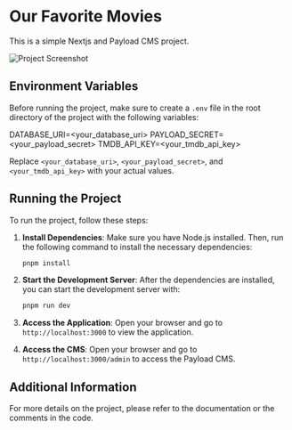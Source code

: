 # Our Favorite Movies

This is a simple Nextjs and Payload CMS project.

![Project Screenshot]('https://raw.githubusercontent.com/gustavocardoso/our-favorite-movies/refs/heads/main/screenshot.jpg')

## Environment Variables

Before running the project, make sure to create a `.env` file in the root directory of the project with the following variables:

DATABASE_URI=<your_database_uri>
PAYLOAD_SECRET=<your_payload_secret>
TMDB_API_KEY=<your_tmdb_api_key>

Replace `<your_database_uri>`, `<your_payload_secret>`, and `<your_tmdb_api_key>` with your actual values.

## Running the Project

To run the project, follow these steps:

1. **Install Dependencies**: Make sure you have Node.js installed. Then, run the following command to install the necessary dependencies:

   ```bash
   pnpm install
   ```

2. **Start the Development Server**: After the dependencies are installed, you can start the development server with:

   ```bash
   pnpm run dev
   ```

3. **Access the Application**: Open your browser and go to `http://localhost:3000` to view the application.

4. **Access the CMS**: Open your browser and go to `http://localhost:3000/admin` to access the Payload CMS.

## Additional Information

For more details on the project, please refer to the documentation or the comments in the code.

